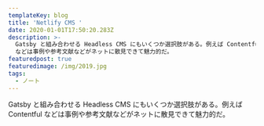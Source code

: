 ```yaml
---
templateKey: blog
title: 'Netlify CMS '
date: 2020-01-01T17:50:20.283Z
description: >-
  Gatsby と組み合わせる Headless CMS にもいくつか選択肢がある。例えば Contentful
  などは事例や参考文献などがネットに散見できて魅力的だ。
featuredpost: true
featuredimage: /img/2019.jpg
tags:
  - ノート
---
```

Gatsby と組み合わせる Headless CMS にもいくつか選択肢がある。例えば Contentful などは事例や参考文献などがネットに散見できて魅力的だ。
